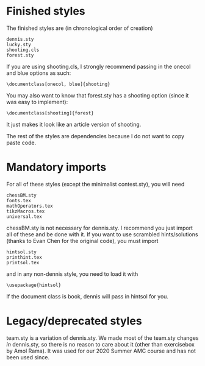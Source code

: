 # Finished styles

The finished styles are (in chronological order of creation)

	dennis.sty
	lucky.sty
	shooting.cls
	forest.sty

If you are using shooting.cls, I strongly recommend passing in the onecol and blue options as such:

	\documentclass[onecol, blue]{shooting}

You may also want to know that forest.sty has a shooting option (since it was easy to implement):

	\documentclass[shooting]{forest}

It just makes it look like an article version of shooting.

The rest of the styles are dependencies because I do not want to copy paste code.

# Mandatory imports

For all of these styles (except the minimalist contest.sty), you will need

	chessBM.sty
	fonts.tex
	mathOperators.tex
	tikzMacros.tex
	universal.tex

chessBM.sty is not necessary for dennis.sty. I recommend you just import all of these and be done with it. If you want to use scrambled hints/solutions (thanks to Evan Chen for the original code), you must import

	hintsol.sty
	printhint.tex
	printsol.tex

and in any non-dennis style, you need to load it with

	\usepackage{hintsol}

If the document class is book, dennis will pass in hintsol for you.

# Legacy/deprecated styles

team.sty is a variation of dennis.sty. We made most of the team.sty changes _in_ dennis.sty, so there is no reason to care about it (other than exercisebox by Amol Rama). It was used for our 2020 Summer AMC course and has not been used since.